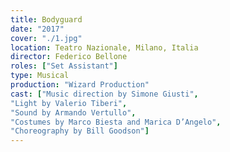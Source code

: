 ```yaml
---
title: Bodyguard
date: "2017"
cover: "./1.jpg"
location: Teatro Nazionale, Milano, Italia
director: Federico Bellone
roles: ["Set Assistant"]
type: Musical
production: "Wizard Production"
cast: ["Music direction by Simone Giusti",
"Light by Valerio Tiberi",
"Sound by Armando Vertullo",
"Costumes by Marco Biesta and Marica D’Angelo",
"Choreography by Bill Goodson"]
---
```

